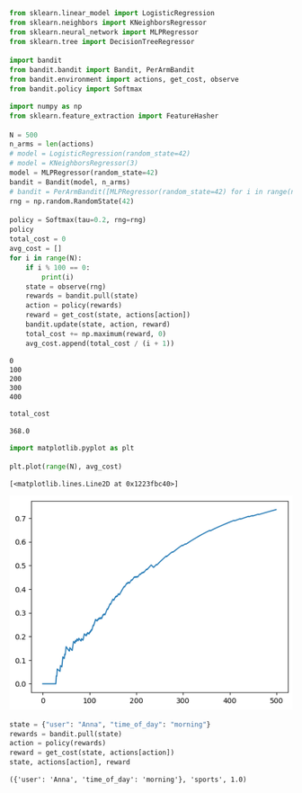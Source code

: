 ```python
from sklearn.linear_model import LogisticRegression
from sklearn.neighbors import KNeighborsRegressor
from sklearn.neural_network import MLPRegressor
from sklearn.tree import DecisionTreeRegressor

import bandit
from bandit.bandit import Bandit, PerArmBandit
from bandit.environment import actions, get_cost, observe
from bandit.policy import Softmax
```


```python
import numpy as np
from sklearn.feature_extraction import FeatureHasher

N = 500
n_arms = len(actions)
# model = LogisticRegression(random_state=42)
# model = KNeighborsRegressor(3)
model = MLPRegressor(random_state=42)
bandit = Bandit(model, n_arms)
# bandit = PerArmBandit([MLPRegressor(random_state=42) for i in range(n_arms)])
rng = np.random.RandomState(42)

policy = Softmax(tau=0.2, rng=rng)
policy
total_cost = 0
avg_cost = []
for i in range(N):
    if i % 100 == 0:
        print(i)
    state = observe(rng)
    rewards = bandit.pull(state)
    action = policy(rewards)
    reward = get_cost(state, actions[action])
    bandit.update(state, action, reward)
    total_cost += np.maximum(reward, 0)
    avg_cost.append(total_cost / (i + 1))
```

    0
    100
    200
    300
    400



```python
total_cost
```




    368.0




```python
import matplotlib.pyplot as plt

plt.plot(range(N), avg_cost)
```




    [<matplotlib.lines.Line2D at 0x1223fbc40>]




    
![png](playground_files/playground_3_1.png)
    



```python
state = {"user": "Anna", "time_of_day": "morning"}
rewards = bandit.pull(state)
action = policy(rewards)
reward = get_cost(state, actions[action])
state, actions[action], reward
```




    ({'user': 'Anna', 'time_of_day': 'morning'}, 'sports', 1.0)


